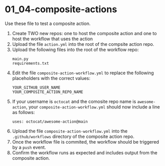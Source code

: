 # 01_04-composite-actions
Use these file to test a composite action.

1. Create TWO new repos: one to host the composite action and one to host the workflow that uses the action
1. Upload the file `action.yml` into the root of the compsite action repo.
1. Upload the following files into the root of the workflow repo:
    ```
    main.py
    requirements.txt
    ```
1. Edit the file `composite-action-workflow.yml` to replace the following placeholders with the correct values:
    ```
    YOUR_GITHUB_USER_NAME
    YOUR_COMPOSITE_ACTION_REPO_NAME
    ```
1. If your username is `octocat` and the comosite repo name is `awesome-action`, your `composite-action-workflow.yml` should now include a line as follows:
    ```
    uses: octocat/awesome-action@main
    ```
1. Upload the file `composite-action-workflow.yml` into the `.github/workflows` directory of the composite action repo.
1. Once the workflow file is commited, the workflow should be triggered by a `push` event.
1. Confirm the workflow runs as expected and includes output from the composite action.

